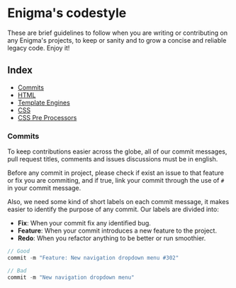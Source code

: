 # Enigma's codestyle
These are brief guidelines to follow when you are writing or contributing on any Enigma's projects, to keep or sanity and to grow a concise and reliable legacy code. Enjoy it!

## Index

- [Commits]()
- [HTML]()
- [Template Engines]()
- [CSS]()
- [CSS Pre Processors]()

### Commits
To keep contributions easier across the globe, all of our commit messages, pull request titles, comments and issues discussions must be in english.

Before any commit in project, please check if exist an issue to that feature or fix you are commiting, and if true, link your commit through the use of `#` in your commit message.

Also, we need some kind of short labels on each commit message, it makes easier to identify the purpose of any commit. Our labels are divided into:

- **Fix**: When your commit fix any identified bug.
- **Feature**: When your commit introduces a new feature to the project.
- **Redo**: When you refactor anything to be better or run smoothier.

```javascript
// Good
commit -m "Feature: New navigation dropdown menu #302"

// Bad
commit -m "New navigation dropdown menu"
```
